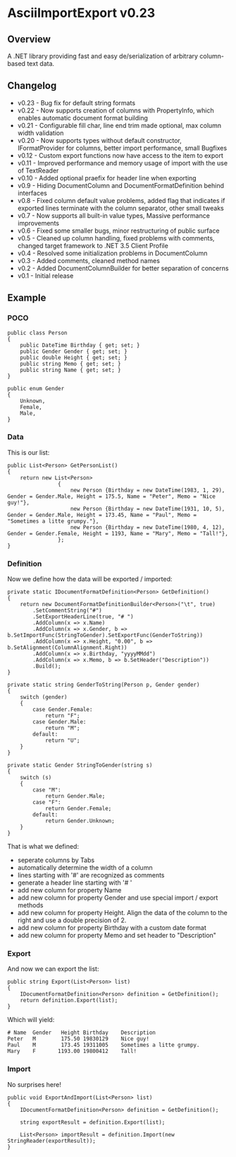 AsciiImportExport v0.23
======================================================================

## Overview
A .NET library providing fast and easy de/serialization of arbitrary column-based text data.

## Changelog
  * v0.23 - Bug fix for default string formats
  * v0.22 - Now supports creation of columns with PropertyInfo, which enables automatic document format building
  * v0.21 - Configurable fill char, line end trim made optional, max column width validation
  * v0.20 - Now supports types without default constructor, IFormatProvider for columns, better import performance, small Bugfixes
  * v0.12 - Custom export functions now have access to the item to export
  * v0.11 - Improved performance and memory usage of import with the use of TextReader
  * v0.10 - Added optional praefix for header line when exporting
  * v0.9  - Hiding DocumentColumn and DocumentFormatDefinition behind interfaces
  * v0.8  - Fixed column default value problems, added flag that indicates if exported lines terminate with the column separator, other small tweaks
  * v0.7  - Now supports all built-in value types, Massive performance improvements
  * v0.6  - Fixed some smaller bugs, minor restructuring of public surface
  * v0.5  - Cleaned up column handling, fixed problems with comments, changed target framework to .NET 3.5 Client Profile
  * v0.4  - Resolved some initialization problems in DocumentColumn
  * v0.3  - Added comments, cleaned method names
  * v0.2  - Added DocumentColumnBuilder for better separation of concerns
  * v0.1  - Initial release

## Example

### POCO
    public class Person
    {
        public DateTime Birthday { get; set; }
        public Gender Gender { get; set; }
        public double Height { get; set; }
        public string Memo { get; set; }
        public string Name { get; set; }
    }

    public enum Gender
    {
        Unknown,
        Female,
        Male,
    }

### Data
This is our list:
	
    public List<Person> GetPersonList()
    {
        return new List<Person>
                    {
                        new Person {Birthday = new DateTime(1983, 1, 29), Gender = Gender.Male, Height = 175.5, Name = "Peter", Memo = "Nice guy!"},
                        new Person {Birthday = new DateTime(1931, 10, 5), Gender = Gender.Male, Height = 173.45, Name = "Paul", Memo = "Sometimes a litte grumpy."},
                        new Person {Birthday = new DateTime(1980, 4, 12), Gender = Gender.Female, Height = 1193, Name = "Mary", Memo = "Tall!"},
                    };
    }


### Definition

Now we define how the data will be exported / imported:

    private static IDocumentFormatDefinition<Person> GetDefinition()
    {
        return new DocumentFormatDefinitionBuilder<Person>("\t", true)
            .SetCommentString("#")
            .SetExportHeaderLine(true, "# ")
            .AddColumn(x => x.Name)
            .AddColumn(x => x.Gender, b => b.SetImportFunc(StringToGender).SetExportFunc(GenderToString))
            .AddColumn(x => x.Height, "0.00", b => b.SetAlignment(ColumnAlignment.Right))
            .AddColumn(x => x.Birthday, "yyyyMMdd")
            .AddColumn(x => x.Memo, b => b.SetHeader("Description"))
            .Build();
    }
    
    private static string GenderToString(Person p, Gender gender)
    {
        switch (gender)
        {
            case Gender.Female:
                return "F";
            case Gender.Male:
                return "M";
            default:
                return "U";
        }
    }

    private static Gender StringToGender(string s)
    {
        switch (s)
        {
            case "M":
                return Gender.Male;
            case "F":
                return Gender.Female;
            default:
                return Gender.Unknown;
        }
    }
    
That is what we defined:

* seperate columns by Tabs
* automatically determine the width of a column
* lines starting with '#' are recognized as comments
* generate a header line starting with '# '
* add new column for property Name
* add new column for property Gender and use special import / export methods
* add new column for property Height. Align the data of the column to the right and use a double precision of 2.
* add new column for property Birthday with a custom date format
* add new column for property Memo and set header to "Description"


### Export

And now we can export the list:

	public string Export(List<Person> list)
	{
	    IDocumentFormatDefinition<Person> definition = GetDefinition();
	    return definition.Export(list);
	}

Which will yield:

	# Name	Gender	 Height	Birthday	Description
	Peter 	M     	 175.50	19830129	Nice guy!
	Paul  	M     	 173.45	19311005	Sometimes a litte grumpy.
	Mary  	F     	1193.00	19800412	Tall!
	
### Import

No surprises here!

	public void ExportAndImport(List<Person> list)
	{
	    IDocumentFormatDefinition<Person> definition = GetDefinition();
		
		string exportResult = definition.Export(list);
	    
		List<Person> importResult = definition.Import(new StringReader(exportResult));
	}
